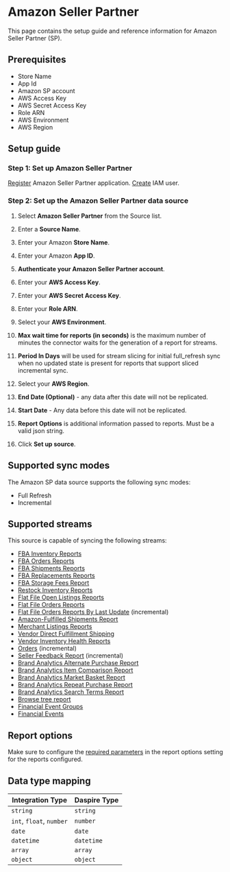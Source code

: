 # Amazon Seller Partner

This page contains the setup guide and reference information for Amazon Seller Partner (SP).

## Prerequisites

* Store Name
* App Id
* Amazon SP account
* AWS Access Key
* AWS Secret Access Key
* Role ARN
* AWS Environment
* AWS Region

## Setup guide

### Step 1: Set up Amazon Seller Partner

[Register](https://developer-docs.amazon.com/sp-api/docs/registering-your-application) Amazon Seller Partner application. [Create](https://docs.aws.amazon.com/general/latest/gr/aws-sec-cred-types.html) IAM user.

### Step 2: Set up the Amazon Seller Partner data source

1. Select **Amazon Seller Partner** from the Source list.

2. Enter a **Source Name**.

3. Enter your Amazon **Store Name**.

4. Enter your Amazon **App ID**.

5. **Authenticate your Amazon Seller Partner account**.

6. Enter your **AWS Access Key**.

7. Enter your **AWS Secret Access Key**.

8. Enter your **Role ARN**.

9. Select your **AWS Environment**.

10. **Max wait time for reports (in seconds)** is the maximum number of minutes the connector waits for the generation of a report for streams.

11. **Period In Days** will be used for stream slicing for initial full_refresh sync when no updated state is present for reports that support sliced incremental sync. 

12. Select your **AWS Region**.

13. **End Date (Optional)** - any data after this date will not be replicated.

14. **Start Date** - Any data before this date will not be replicated.

15. **Report Options** is additional information passed to reports. Must be a valid json string.

16. Click **Set up source**.

## Supported sync modes

The Amazon SP data source supports the following sync modes:

* Full Refresh
* Incremental

## Supported streams

This source is capable of syncing the following streams:

* [FBA Inventory Reports](https://sellercentral.amazon.com/gp/help/200740930)
* [FBA Orders Reports](https://sellercentral.amazon.com/gp/help/help.html?itemID=200989110)
* [FBA Shipments Reports](https://sellercentral.amazon.com/gp/help/help.html?itemID=200989100)
* [FBA Replacements Reports](https://sellercentral.amazon.com/help/hub/reference/200453300)
* [FBA Storage Fees Report](https://sellercentral.amazon.com/help/hub/reference/G202086720)
* [Restock Inventory Reports](https://sellercentral.amazon.com/help/hub/reference/202105670)
* [Flat File Open Listings Reports](https://developer-docs.amazon.com/sp-api/docs/reports-api-v2021-06-30-reference)
* [Flat File Orders Reports](https://developer-docs.amazon.com/sp-api/docs/reports-api-v2021-06-30-reference)
* [Flat File Orders Reports By Last Update](https://developer-docs.amazon.com/sp-api/docs/reports-api-v2021-06-30-reference) (incremental)
* [Amazon-Fulfilled Shipments Report](https://developer-docs.amazon.com/sp-api/docs/reports-api-v2021-06-30-reference)
* [Merchant Listings Reports](https://developer-docs.amazon.com/sp-api/docs/reports-api-v2021-06-30-reference)
* [Vendor Direct Fulfillment Shipping](https://developer-docs.amazon.com/sp-api/docs/vendor-direct-fulfillment-shipping-api-v1-reference)
* [Vendor Inventory Health Reports](https://developer-docs.amazon.com/sp-api/docs/reports-api-v2021-06-30-reference)
* [Orders](https://developer-docs.amazon.com/sp-api/docs/orders-api-v0-reference) (incremental)
* [Seller Feedback Report](https://developer-docs.amazon.com/sp-api/docs/reports-api-v2021-06-30-reference) (incremental)
* [Brand Analytics Alternate Purchase Report](https://developer-docs.amazon.com/sp-api/docs/report-type-values#brand-analytics-reports)
* [Brand Analytics Item Comparison Report](https://developer-docs.amazon.com/sp-api/docs/report-type-values#brand-analytics-reports)
* [Brand Analytics Market Basket Report](https://developer-docs.amazon.com/sp-api/docs/report-type-values#brand-analytics-reports)
* [Brand Analytics Repeat Purchase Report](https://developer-docs.amazon.com/sp-api/docs/report-type-values#brand-analytics-reports)
* [Brand Analytics Search Terms Report](https://developer-docs.amazon.com/sp-api/docs/report-type-values#brand-analytics-reports)
* [Browse tree report](https://github.com/amzn/selling-partner-api-docs/blob/main/references/reports-api/reporttype-values.md#browse-tree-report)
* [Financial Event Groups](https://developer-docs.amazon.com/sp-api/docs/finances-api-reference#get-financesv0financialeventgroups)
* [Financial Events](https://developer-docs.amazon.com/sp-api/docs/finances-api-reference#get-financesv0financialevents)

## Report options

Make sure to configure the [required parameters](https://developer-docs.amazon.com/sp-api/docs/report-type-values) in the report options setting for the reports configured.

## Data type mapping

| Integration Type | Daspire Type |
| --- | --- |
| `string` | `string` |
| `int`, `float`, `number` | `number` |
| `date` | `date` |
| `datetime` | `datetime` |
| `array` | `array` |
| `object` | `object` |